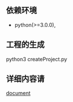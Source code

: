 ## 依赖环境

* python(>=3.0.0),


## 工程的生成

python3 createProject.py


## 详细内容请

[document](./document/跨平台工程构建.md)


